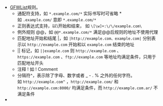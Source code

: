 - [GFWList](https://github.com/gfwlist/gfwlist)规则。
	- 通配符支持，如 `*.example.com/*` 实际书写时可省略 * 如 `.example.com/` 意即 `*.example.com/*`
	- 正则表达式支持，以\开始和结束， 如 `\[\w]+:\/\/example.com\`
	- 例外规则 @@，如 `@@*.example.com/*` 满足@@后规则的地址不使用代理
	- 匹配地址开始和结尾 |，如 `|http://example.com、example.com|` 分别表示以 `http://example.com` 开始和以 `example.com` 结束的地址
	- || 标记，如 `||example.com` 则 `http://example.com` 、`https://example.com` 、`ftp://example.com` 等地址均满足条件，只用于匹配地址开头
	- 注释 ! 如 ! Comment
	- 分隔符^，表示除了字母、数字或者 _ - . % 之外的任何字符。如 `http://example.com^` ，`http://example.com/` 和`http://example.com:8000/` 均满足条件，而 `http://example.com.ar/` 不满足条件
-